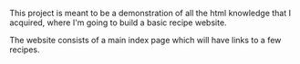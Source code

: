 This project is meant to be a demonstration of all the html knowledge
that I acquired, where I'm going to build a basic recipe website.

The website consists of a main index page which will have links to a few recipes.